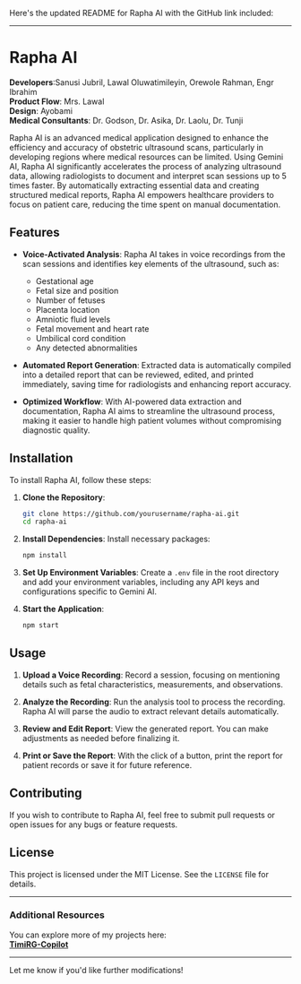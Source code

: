 Here's the updated README for Rapha AI with the GitHub link included:

---

# Rapha AI

**Developers**:Sanusi Jubril, Lawal Oluwatimileyin, Orewole Rahman, Engr Ibrahim  
**Product Flow**: Mrs. Lawal  
**Design**: Ayobami  
**Medical Consultants**: Dr. Godson, Dr. Asika, Dr. Laolu, Dr. Tunji  

Rapha AI is an advanced medical application designed to enhance the efficiency and accuracy of obstetric ultrasound scans, particularly in developing regions where medical resources can be limited. Using Gemini AI, Rapha AI significantly accelerates the process of analyzing ultrasound data, allowing radiologists to document and interpret scan sessions up to 5 times faster. By automatically extracting essential data and creating structured medical reports, Rapha AI empowers healthcare providers to focus on patient care, reducing the time spent on manual documentation.

## Features

- **Voice-Activated Analysis**: Rapha AI takes in voice recordings from the scan sessions and identifies key elements of the ultrasound, such as:
  - Gestational age
  - Fetal size and position
  - Number of fetuses
  - Placenta location
  - Amniotic fluid levels
  - Fetal movement and heart rate
  - Umbilical cord condition
  - Any detected abnormalities

- **Automated Report Generation**: Extracted data is automatically compiled into a detailed report that can be reviewed, edited, and printed immediately, saving time for radiologists and enhancing report accuracy.

- **Optimized Workflow**: With AI-powered data extraction and documentation, Rapha AI aims to streamline the ultrasound process, making it easier to handle high patient volumes without compromising diagnostic quality.

## Installation

To install Rapha AI, follow these steps:

1. **Clone the Repository**:
   ```bash
   git clone https://github.com/yourusername/rapha-ai.git
   cd rapha-ai
   ```

2. **Install Dependencies**:
   Install necessary packages:
   ```bash
   npm install
   ```

3. **Set Up Environment Variables**:
   Create a `.env` file in the root directory and add your environment variables, including any API keys and configurations specific to Gemini AI.

4. **Start the Application**:
   ```bash
   npm start
   ```

## Usage

1. **Upload a Voice Recording**: Record a session, focusing on mentioning details such as fetal characteristics, measurements, and observations.
   
2. **Analyze the Recording**: Run the analysis tool to process the recording. Rapha AI will parse the audio to extract relevant details automatically.

3. **Review and Edit Report**: View the generated report. You can make adjustments as needed before finalizing it.

4. **Print or Save the Report**: With the click of a button, print the report for patient records or save it for future reference.

## Contributing

If you wish to contribute to Rapha AI, feel free to submit pull requests or open issues for any bugs or feature requests.

## License

This project is licensed under the MIT License. See the `LICENSE` file for details.

---

### Additional Resources

You can explore more of my projects here:  
[**TimiRG-Copilot**](https://github.com/lawal1/TimiRG-Copilot)

---

Let me know if you'd like further modifications!
